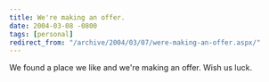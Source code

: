 ```yaml
---
title: We're making an offer.
date: 2004-03-08 -0800
tags: [personal]
redirect_from: "/archive/2004/03/07/were-making-an-offer.aspx/"
---
```


We found a place we like and we're making an offer. Wish us luck.

